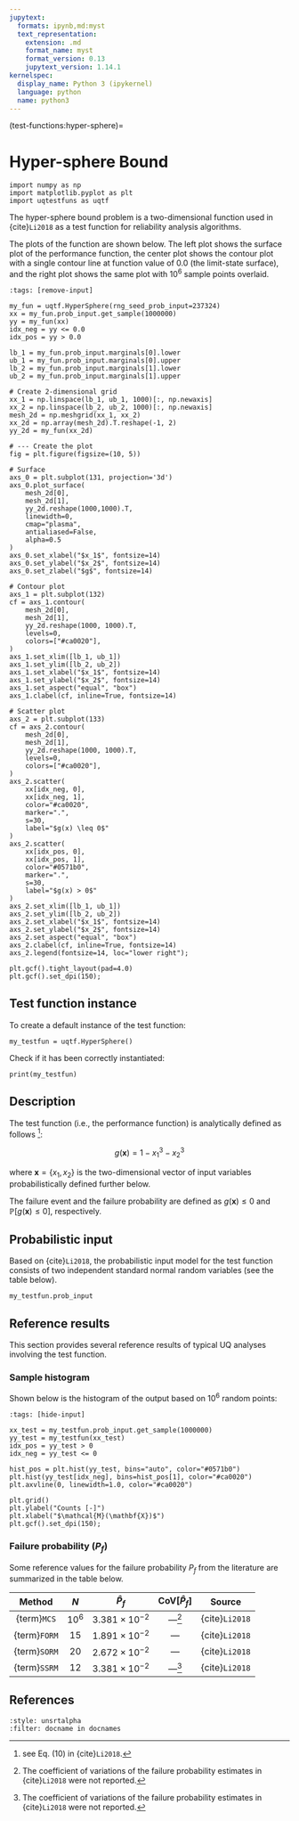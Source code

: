 ```yaml
---
jupytext:
  formats: ipynb,md:myst
  text_representation:
    extension: .md
    format_name: myst
    format_version: 0.13
    jupytext_version: 1.14.1
kernelspec:
  display_name: Python 3 (ipykernel)
  language: python
  name: python3
---
```


(test-functions:hyper-sphere)=
# Hyper-sphere Bound

```{code-cell} ipython3
import numpy as np
import matplotlib.pyplot as plt
import uqtestfuns as uqtf
```

The hyper-sphere bound problem is a two-dimensional function used
in {cite}`Li2018` as a test function for reliability analysis algorithms.

The plots of the function are shown below. The left plot shows the surface
plot of the performance function, the center plot shows the contour
plot with a single contour line at function value of $0.0$ (the limit-state
surface), and the right plot shows the same plot with $10^6$ sample points
overlaid.

```{code-cell} ipython3
:tags: [remove-input]

my_fun = uqtf.HyperSphere(rng_seed_prob_input=237324)
xx = my_fun.prob_input.get_sample(1000000)
yy = my_fun(xx)
idx_neg = yy <= 0.0
idx_pos = yy > 0.0

lb_1 = my_fun.prob_input.marginals[0].lower
ub_1 = my_fun.prob_input.marginals[0].upper
lb_2 = my_fun.prob_input.marginals[1].lower
ub_2 = my_fun.prob_input.marginals[1].upper

# Create 2-dimensional grid
xx_1 = np.linspace(lb_1, ub_1, 1000)[:, np.newaxis]
xx_2 = np.linspace(lb_2, ub_2, 1000)[:, np.newaxis]
mesh_2d = np.meshgrid(xx_1, xx_2)
xx_2d = np.array(mesh_2d).T.reshape(-1, 2)
yy_2d = my_fun(xx_2d)

# --- Create the plot
fig = plt.figure(figsize=(10, 5))

# Surface
axs_0 = plt.subplot(131, projection='3d')
axs_0.plot_surface(
    mesh_2d[0],
    mesh_2d[1],
    yy_2d.reshape(1000,1000).T,
    linewidth=0,
    cmap="plasma",
    antialiased=False,
    alpha=0.5
)
axs_0.set_xlabel("$x_1$", fontsize=14)
axs_0.set_ylabel("$x_2$", fontsize=14)
axs_0.set_zlabel("$g$", fontsize=14)

# Contour plot
axs_1 = plt.subplot(132)
cf = axs_1.contour(
    mesh_2d[0],
    mesh_2d[1],
    yy_2d.reshape(1000, 1000).T,
    levels=0,
    colors=["#ca0020"],
)
axs_1.set_xlim([lb_1, ub_1])
axs_1.set_ylim([lb_2, ub_2])
axs_1.set_xlabel("$x_1$", fontsize=14)
axs_1.set_ylabel("$x_2$", fontsize=14)
axs_1.set_aspect("equal", "box")
axs_1.clabel(cf, inline=True, fontsize=14)

# Scatter plot
axs_2 = plt.subplot(133)
cf = axs_2.contour(
    mesh_2d[0],
    mesh_2d[1],
    yy_2d.reshape(1000, 1000).T,
    levels=0,
    colors=["#ca0020"],
)
axs_2.scatter(
    xx[idx_neg, 0],
    xx[idx_neg, 1],
    color="#ca0020",
    marker=".",
    s=30,
    label="$g(x) \leq 0$"
)
axs_2.scatter(
    xx[idx_pos, 0],
    xx[idx_pos, 1],
    color="#0571b0",
    marker=".",
    s=30,
    label="$g(x) > 0$"
)
axs_2.set_xlim([lb_1, ub_1])
axs_2.set_ylim([lb_2, ub_2])
axs_2.set_xlabel("$x_1$", fontsize=14)
axs_2.set_ylabel("$x_2$", fontsize=14)
axs_2.set_aspect("equal", "box")
axs_2.clabel(cf, inline=True, fontsize=14)
axs_2.legend(fontsize=14, loc="lower right");

plt.gcf().tight_layout(pad=4.0)
plt.gcf().set_dpi(150);
```

## Test function instance

To create a default instance of the test function:

```{code-cell} ipython3
my_testfun = uqtf.HyperSphere()
```

Check if it has been correctly instantiated:

```{code-cell} ipython3
print(my_testfun)
```

## Description

The test function (i.e., the performance function) is analytically defined
as follows [^location]:

$$
g(\boldsymbol{x}) = 1 - x_1^3 - x_2^3
$$

where $\boldsymbol{x} = \{ x_1, x_2 \}$ is the two-dimensional vector of
input variables probabilistically defined further below.

The failure event and the failure probability are defined as
$g(\boldsymbol{x}) \leq 0$ and $\mathbb{P}[g(\boldsymbol{x}) \leq 0]$,
respectively.

## Probabilistic input

Based on {cite}`Li2018`, the probabilistic input model for
the test function consists of two independent standard normal random variables
(see the table below).

```{code-cell} ipython3
my_testfun.prob_input
```

## Reference results

This section provides several reference results of typical UQ analyses involving
the test function.

### Sample histogram

Shown below is the histogram of the output based on $10^6$ random points:

```{code-cell} ipython3
:tags: [hide-input]

xx_test = my_testfun.prob_input.get_sample(1000000)
yy_test = my_testfun(xx_test)
idx_pos = yy_test > 0
idx_neg = yy_test <= 0

hist_pos = plt.hist(yy_test, bins="auto", color="#0571b0")
plt.hist(yy_test[idx_neg], bins=hist_pos[1], color="#ca0020")
plt.axvline(0, linewidth=1.0, color="#ca0020")

plt.grid()
plt.ylabel("Counts [-]")
plt.xlabel("$\mathcal{M}(\mathbf{X})$")
plt.gcf().set_dpi(150);
```

### Failure probability ($P_f$)

Some reference values for the failure probability $P_f$ from the literature
are summarized in the table below.

|    Method     |  $N$   |      $\hat{P}_f$       | $\mathrm{CoV}[\hat{P}_f]$ |     Source     |
|:-------------:|:------:|:----------------------:|:-------------------------:|:--------------:|
|  {term}`MCS`  | $10^6$ | $3.381 \times 10^{-2}$ |    &#8212;[^error-li]     | {cite}`Li2018` |
| {term}`FORM`  |  $15$  | $1.891 \times 10^{-2}$ |          &#8212;          | {cite}`Li2018` |
| {term}`SORM`  |  $20$  | $2.672 \times 10^{-2}$ |          &#8212;          | {cite}`Li2018` |
| {term}`SSRM`  |  $12$  | $3.381 \times 10^{-2}$ |    &#8212;[^error-li]     | {cite}`Li2018` |


## References

```{bibliography}
:style: unsrtalpha
:filter: docname in docnames
```

[^location]: see Eq. (10) in {cite}`Li2018`.

[^error-li]: The coefficient of variations of the failure probability estimates
in {cite}`Li2018` were not reported.
